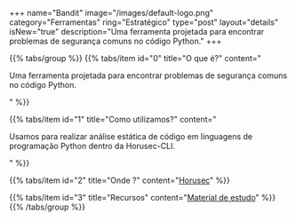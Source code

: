 +++
name="Bandit"
image="/images/default-logo.png"
category="Ferramentas"
ring="Estratégico"
type="post"
layout="details"
isNew="true"
description="Uma ferramenta projetada para encontrar problemas de segurança comuns no código Python."
+++

{{% tabs/group %}}
  {{% tabs/item id="0" title="O que é?" content="<p>Uma ferramenta projetada para encontrar problemas de segurança comuns no código Python.</p>" %}}
  
  {{% tabs/item id="1" title="Como utilizamos?" content="<p>Usamos para realizar análise estática de código em linguagens de programação Python dentro da Horusec-CLI.</p>" %}}
  
  {{% tabs/item id="2" title="Onde ?" content="<a href='https://horusec.io/' target='_blank'>Horusec</a>" %}}

  {{% tabs/item id="3" title="Recursos" content="<a href='https://bandit.readthedocs.io/en/latest/' target='_blank'>Material de estudo</a>" %}}
{{% /tabs/group %}}